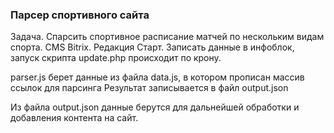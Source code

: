 ### Парсер спортивного сайта 

Задача. Спарсить спортивное расписание матчей по нескольким видам спорта. 
CMS Bitrix. Редакция Старт.
Записать данные в инфоблок, запуск скрипта update.php происходит по крону.

parser.js берет данные из файла data.js, в котором прописан массив ссылок для парсинга
Результат записывается в файл output.json

Из файла output.json данные берутся для дальнейшей обработки и добавления контента на сайт.
